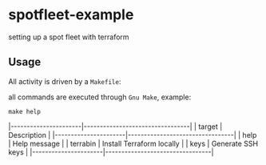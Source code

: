 # spotfleet-example

setting up a spot fleet with terraform

## Usage

All activity is driven by a ```Makefile```:

all commands are executed through ```Gnu Make```, example:

```
make help
```

|----------------------|---------------------------------|
| target               | Description                     |
|----------------------|---------------------------------|
| help                 | Help message                    |
| terrabin             | Install Terraform locally       |
| keys                 | Generate SSH keys               |
|----------------------|---------------------------------|
